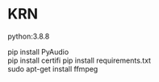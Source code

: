 # KRN

python:3.8.8

pip install PyAudio  
pip install certifi
pip install requirements.txt  
sudo apt-get install ffmpeg  
